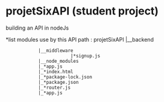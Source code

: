 # projetSixAPI (student project)
building an API in nodeJs

*list modules use by this API
path :
	projetSixAPI 
				|__backend
							
				|__middleware
							|*signup.js
				|__node_modules
				|_*app.js
				|_*index.html
				|_*package-lock.json
				|_*package.json
				|_*router.js
				|_*app.js

